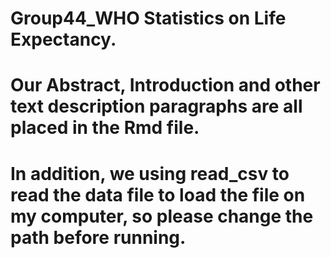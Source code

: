 # Group44_WHO Statistics on Life Expectancy.
# Our Abstract, Introduction and other text description paragraphs are all placed in the Rmd file.
# In addition, we using read_csv to read the data file to load the file on my computer, so please change the path before running.
